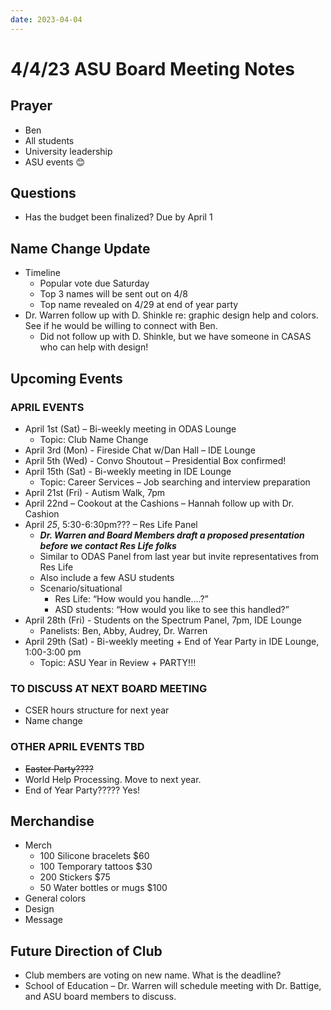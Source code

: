 ```yaml
---
date: 2023-04-04
---
```


# 4/4/23 ASU Board Meeting Notes

## Prayer

- Ben
- All students
- University leadership
- ASU events 😊

## Questions

- Has the budget been finalized? Due by April 1

## Name Change Update

- Timeline
  - Popular vote due Saturday
  - Top 3 names will be sent out on 4/8
  - Top name revealed on 4/29 at end of year party
- Dr. Warren follow up with D. Shinkle re: graphic design help and colors. See if he would be willing to connect with Ben.
  - Did not follow up with D. Shinkle, but we have someone in CASAS who can help with design!

## Upcoming Events

### APRIL EVENTS

- April 1st (Sat) – Bi-weekly meeting in ODAS Lounge
  - Topic: Club Name Change
- April 3rd (Mon) - Fireside Chat w/Dan Hall – IDE Lounge
- April 5th (Wed) - Convo Shoutout – Presidential Box confirmed!
- April 15th (Sat) - Bi-weekly meeting in IDE Lounge
  - Topic: Career Services – Job searching and interview preparation
- April 21st (Fri) - Autism Walk, 7pm
- April 22nd – Cookout at the Cashions – Hannah follow up with Dr. Cashion
- April _25_, 5:30-6:30pm??? – Res Life Panel
  - **_Dr. Warren and Board Members draft a proposed presentation before we contact Res Life folks_**
  - Similar to ODAS Panel from last year but invite representatives from Res Life
  - Also include a few ASU students
  - Scenario/situational
    - Res Life: “How would you handle....?”
    - ASD students: “How would you like to see this handled?”
- April 28th (Fri) - Students on the Spectrum Panel, 7pm, IDE Lounge
  - Panelists: Ben, Abby, Audrey, Dr. Warren
- April 29th (Sat) - Bi-weekly meeting + End of Year Party in IDE Lounge, 1:00-3:00 pm
  - Topic: ASU Year in Review + PARTY!!!

### TO DISCUSS AT NEXT BOARD MEETING

- CSER hours structure for next year
- Name change

### OTHER APRIL EVENTS TBD

- ~~Easter Party????~~
- World Help Processing. Move to next year.
- End of Year Party????? Yes!

## Merchandise

- Merch
  - 100 Silicone bracelets $60
  - 100 Temporary tattoos $30
  - 200 Stickers $75
  - 50 Water bottles or mugs $100
- General colors
- Design
- Message

## Future Direction of Club

- Club members are voting on new name. What is the deadline?
- School of Education – Dr. Warren will schedule meeting with Dr. Battige, and ASU board members to discuss.
